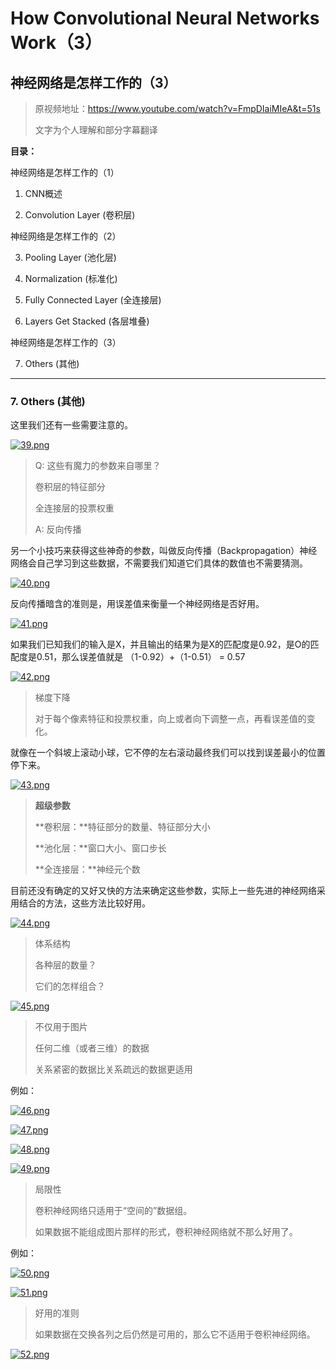 # How Convolutional Neural Networks Work（3）

## 神经网络是怎样工作的（3）

> 原视频地址：https://www.youtube.com/watch?v=FmpDIaiMIeA&t=51s
> 
> 文字为个人理解和部分字幕翻译

**目录：**

神经网络是怎样工作的（1）

1. CNN概述

2. Convolution Layer (卷积层)

神经网络是怎样工作的（2）

3. Pooling Layer (池化层)

4. Normalization (标准化)

5. Fully Connected Layer (全连接层)

6. Layers Get Stacked (各层堆叠)

神经网络是怎样工作的（3）

7. Others (其他)


----------

### 7. Others (其他)

这里我们还有一些需要注意的。

[![39.png](https://i.loli.net/2018/06/04/5b154db521165.png)](https://i.loli.net/2018/06/04/5b154db521165.png)

> Q: 这些有魔力的参数来自哪里？
>
> 卷积层的特征部分
> 
> 全连接层的投票权重
> 
> A: 反向传播

另一个小技巧来获得这些神奇的参数，叫做反向传播（Backpropagation）神经网络会自己学习到这些数据，不需要我们知道它们具体的数值也不需要猜测。

[![40.png](https://i.loli.net/2018/06/04/5b154db590c91.png)](https://i.loli.net/2018/06/04/5b154db590c91.png)

反向传播暗含的准则是，用误差值来衡量一个神经网络是否好用。

[![41.png](https://i.loli.net/2018/06/04/5b154f08c03ff.png)](https://i.loli.net/2018/06/04/5b154f08c03ff.png)

如果我们已知我们的输入是X，并且输出的结果为是X的匹配度是0.92，是O的匹配度是0.51，那么误差值就是
（1-0.92）+（1-0.51） = 0.57

[![42.png](https://i.loli.net/2018/06/04/5b154f0801e8e.png)](https://i.loli.net/2018/06/04/5b154f0801e8e.png)

> 梯度下降
> 
> 对于每个像素特征和投票权重，向上或者向下调整一点，再看误差值的变化。

就像在一个斜坡上滚动小球，它不停的左右滚动最终我们可以找到误差最小的位置停下来。

[![43.png](https://i.loli.net/2018/06/04/5b154f08000d8.png)](https://i.loli.net/2018/06/04/5b154f08000d8.png)

> **超级参数**
> 
> **卷积层：**特征部分的数量、特征部分大小
> 	
> **池化层：**窗口大小、窗口步长
> 	
> **全连接层：**神经元个数
	
目前还没有确定的又好又快的方法来确定这些参数，实际上一些先进的神经网络采用结合的方法，这些方法比较好用。

[![44.png](https://i.loli.net/2018/06/04/5b154f064746c.png)](https://i.loli.net/2018/06/04/5b154f064746c.png)

> 体系结构
> 
> 各种层的数量？
> 
> 它们的怎样组合？

[![45.png](https://i.loli.net/2018/06/04/5b154f077982c.png)](https://i.loli.net/2018/06/04/5b154f077982c.png)

> 不仅用于图片
> 
> 任何二维（或者三维）的数据
> 
> 关系紧密的数据比关系疏远的数据更适用

例如：

[![46.png](https://i.loli.net/2018/06/04/5b154f059e8a9.png)](https://i.loli.net/2018/06/04/5b154f059e8a9.png)

[![47.png](https://i.loli.net/2018/06/04/5b154f06868f6.png)](https://i.loli.net/2018/06/04/5b154f06868f6.png)

[![48.png](https://i.loli.net/2018/06/04/5b154f0673e36.png)](https://i.loli.net/2018/06/04/5b154f0673e36.png)

[![49.png](https://i.loli.net/2018/06/04/5b154f07d04c3.png)](https://i.loli.net/2018/06/04/5b154f07d04c3.png)

> 局限性
> 
> 卷积神经网络只适用于“空间的”数据组。
> 
> 如果数据不能组成图片那样的形式，卷积神经网络就不那么好用了。

例如：

[![50.png](https://i.loli.net/2018/06/04/5b154f08be313.png)](https://i.loli.net/2018/06/04/5b154f08be313.png)

[![51.png](https://i.loli.net/2018/06/04/5b155136515d1.png)](https://i.loli.net/2018/06/04/5b155136515d1.png)

> 好用的准则
> 
> 如果数据在交换各列之后仍然是可用的，那么它不适用于卷积神经网络。

[![52.png](https://i.loli.net/2018/06/04/5b15513618346.png)](https://i.loli.net/2018/06/04/5b15513618346.png)






